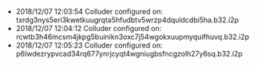   * 2018/12/07 12:03:54 Colluder configured on: txrdg3nys5eri3kwetkuugrqta5hfudbtv5wrzp4dquldcdbi5ha.b32.i2p
  * 2018/12/07 12:04:12 Colluder configured on: rcwtb3h46mcsm4jkpg5buinikn3oxc7j54wgokxuupmyquifhuvq.b32.i2p
  * 2018/12/07 12:05:23 Colluder configured on: p6lwdezrypvcad34rq677ynrjcyqt4wgniugbsfncgzolh27y6sq.b32.i2p
